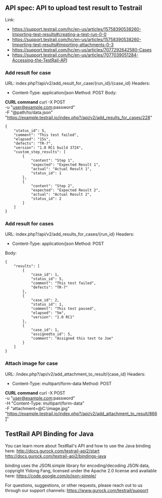 ## API spec: API to upload test result to Testrail
Link: 
- https://support.testrail.com/hc/en-us/articles/15758390538260-Importing-test-results#creating-a-test-run-0-0
- https://support.testrail.com/hc/en-us/articles/15758390538260-Importing-test-results#importing-attachments-0-3
- https://support.testrail.com/hc/en-us/articles/7077292642580-Cases
- https://support.testrail.com/hc/en-us/articles/7077039051284-Accessing-the-TestRail-API

### Add result for case
URL: index.php?/api/v2/add_result_for_case/{run_id}/{case_id}
Headers:
- Content-Type: application/json
Method: POST
Body:

**CURL command**
curl -X POST \
-u "user@example.com:password" \
-F "@path/to/data.json" \
"https://example.testrail.io/index.php?/api/v2/add_results_for_cases/228"

```
{
    "status_id": 5,
    "comment": "This test failed",
    "elapsed": "15s",
    "defects": "TR-7",
    "version": "1.0 RC1 build 3724",
    "custom_step_results": [
        {
            "content": "Step 1",
            "expected": "Expected Result 1",
            "actual": "Actual Result 1",
            "status_id": 1
        },
        {
            "content": "Step 2",
            "expected": "Expected Result 2",
            "actual": "Actual Result 2",
            "status_id": 2
        }
    ]
}
```

### Add result for cases
URL: index.php?/api/v2/add_results_for_cases/{run_id}
Headers:
- Content-Type: application/json
Method: POST

Body:
```
{
    "results": [
        {
            "case_id": 1,
            "status_id": 5,
            "comment": "This test failed",
            "defects": "TR-7"
        },
        {
            "case_id": 2,
            "status_id": 1,
            "comment": "This test passed",
            "elapsed": "5m",
            "version": "1.0 RC1"
        },
        {
            "case_id": 1,
            "assignedto_id": 5,
            "comment": "Assigned this test to Joe"
        }
    ]
}
```

### Attach image for case
URL: /index.php?/api/v2/add_attachment_to_result/{case_id}
Headers:
- Content-Type: multipart/form-data
Method: POST

**CURL command**
curl -X POST \
-u "user@example.com:password" \
-H "Content-Type: multipart/form-data" \
-F "attachment=@C:\\image.jpg" \
"https://example.testrail.io/index.php?/api/v2/add_attachment_to_result/8661"

TestRail API Binding for Java
-----------------------------

You can learn more about TestRail's API and how to use the Java binding here:
http://docs.gurock.com/testrail-api2/start
http://docs.gurock.com/testrail-api2/bindings-java

binding uses the JSON.simple library for encoding/decoding JSON data, copyright Yidong Fang, licensed under the Apache 2.0 license and available here:
https://code.google.com/p/json-simple/

For questions, suggestions, or other requests, please reach out to us through our support channels:
https://www.gurock.com/testrail/support
